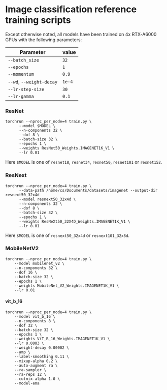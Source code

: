 # Image classification reference training scripts

Except otherwise noted, all models have been trained on 4x RTX-A6000 GPUs with 
the following parameters:

| Parameter                | value  |
| ------------------------ | ------ |
| `--batch_size`           | `32`   |
| `--epochs`               | `1`    |
| `--momentum`             | `0.9`  |
| `--wd`, `--weight-decay` | `1e-4` |
| `--lr-step-size`         | `30`   |
| `--lr-gamma`             | `0.1`  |


### ResNet
```
torchrun --nproc_per_node=4 train.py \
      --model $MODEL \
      --n-components 32 \
      --dof 8 \
      --batch-size 32 \
      --epochs 1 \
      --weights ResNet50_Weights.IMAGENET1K_V1 \
      --lr 0.01
```

Here `$MODEL` is one of `resnet18`, `resnet34`, `resnet50`, `resnet101` or `resnet152`.

### ResNext
```
torchrun --nproc_per_node=4 train.py \
      --data-path /home/cs/Documents/datasets/imagenet --output-dir resnext50_32x4d 
      --model resnext50_32x4d \
      --n-components 32 \
      --dof 8 \
      --batch-size 32 \
      --epochs 1 \
      --weights ResNeXt50_32X4D_Weights.IMAGENET1K_V1 \
      --lr 0.01
```

Here `$MODEL` is one of `resnext50_32x4d` or `resnext101_32x8d`.

### MobileNetV2
```
torchrun --nproc_per_node=4 train.py \
    --model mobilenet_v2 \
    --n-components 32 \
    --dof 16 \
    --batch-size 32 \
    --epochs 1 \
    --weights MobileNet_V2_Weights.IMAGENET1K_V1 \
    --lr 0.01
```

#### vit_b_16
```
torchrun --nproc_per_node=4 train.py \
    --model vit_b_16 \
    --n-components 8 \
    --dof 32 \
    --batch-size 32 \
    --epochs 1 \
    --weights ViT_B_16_Weights.IMAGENET1K_V1 \
    --lr 0.0003 \
    --weight-decay 0.00002 \
    --amp \
    --label-smoothing 0.11 \
    --mixup-alpha 0.2 \
    --auto-augment ra \
    --ra-sampler \
    --ra-reps 12 \
    --cutmix-alpha 1.0 \
    --model-ema
```

